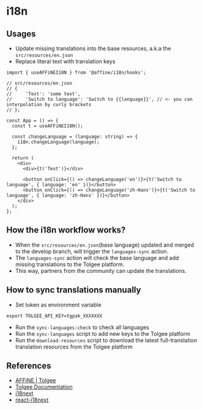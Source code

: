 # i18n

## Usages

- Update missing translations into the base resources, a.k.a the `src/resources/en.json`
- Replace literal text with translation keys

```tsx
import { useAFFiNEI18N } from '@affine/i18n/hooks';

// src/resources/en.json
// {
//     'Text': 'some text',
//     'Switch to language': 'Switch to {{language}}', // <- you can interpolation by curly brackets
// };

const App = () => {
  const t = useAFFiNEI18N();

  const changeLanguage = (language: string) => {
    i18n.changeLanguage(language);
  };

  return (
    <div>
      <div>{t('Text')}</div>

      <button onClick={() => changeLanguage('en')}>{t('Switch to language', { language: 'en' })}</button>
      <button onClick={() => changeLanguage('zh-Hans')}>{t('Switch to language', { language: 'zh-Hans' })}</button>
    </div>
  );
};
```

## How the i18n workflow works?

- When the `src/resources/en.json`(base language) updated and merged to the develop branch, will trigger the `languages-sync` action.
- The `languages-sync` action will check the base language and add missing translations to the Tolgee platform.
- This way, partners from the community can update the translations.

## How to sync translations manually

- Set token as environment variable

```shell
export TOLGEE_API_KEY=tgpak_XXXXXXX
```

- Run the `sync-languages:check` to check all languages
- Run the `sync-languages` script to add new keys to the Tolgee platform
- Run the `download-resources` script to download the latest full-translation translation resources from the Tolgee platform

## References

- [AFFiNE | Tolgee](https://i18n.affine.pro/)
- [Tolgee Documentation](https://tolgee.io/docs/)
- [i18next](https://www.i18next.com/)
- [react-i18next](https://react.i18next.com/)
